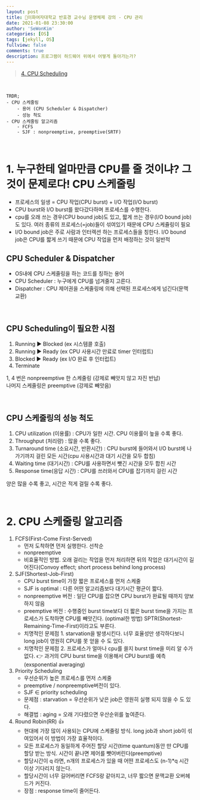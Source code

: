 ```yaml
---
layout: post
title: 🗽이화여자대학교 반효경 교수님 운영체제 강의 - CPU 관리
date: 2021-01-08 23:30:00
author: 'SeWonKim'
categories: [OS]
tags: [jekyll, OS]
fullview: false
comments: true
description: 프로그램이 하드웨어 위에서 어떻게 돌아가는가?
---
```


> [4. CPU Scheduling](https://core.ewha.ac.kr/publicview/C0101020170327151556728127)

&nbsp;

```
TRDR;
- CPU 스케줄링
    - 용어 (CPU Scheduler & Dispatcher)
    - 성능 척도
- CPU 스케줄링 알고리즘
    - FCFS
    - SJF : nonpreemptive, preemptive(SRTF)
```

&nbsp;

# 1. 누구한테 얼마만큼 CPU를 줄 것이냐? 그것이 문제로다! CPU 스케줄링

- 프로세스의 일생 = CPU 작업(CPU burst) + I/O 작업(I/O burst)
- CPU burst와 I/O burst를 왔다갔다하며 프로세스를 수행한다.
- cpu를 오래 쓰는 경우(CPU bound job)도 있고, 짧게 쓰는 경우(I/O bound job)도 있다. 여러 종류의 프로세스(=job)들이 섞여있기 때문에 CPU 스케쥴링이 필요
- I/O bound job은 주로 사람과 인터렉션 하는 프로세스들을 칭한다. I/O bound job은 CPU를 짧게 쓰기 때문에 CPU 작업을 먼저 배정하는 것이 일반적

## CPU Scheduler & Dispatcher

- OS내에 CPU 스케줄링을 하는 코드를 칭하는 용어
- CPU Scheduler : 누구에게 CPU를 넘겨줄지 고른다.
- Dispatcher : CPU 제어권을 스케줄링에 의해 선택된 프로세스에게 넘긴다(문맥 교환)

&nbsp;

## CPU Scheduling이 필요한 시점

1. Running ▶️ Blocked (ex 시스템콜 호출)
2. Running ▶️ Ready (ex CPU 사용시간 만료로 timer 인터럽트)
3. Blocked ▶️ Ready (ex I/O 완료 후 인터럽트)
4. Terminate

1, 4 번은 nonpreemptive 한 스케줄링 (강제로 빼앗지 않고 자진 반납)      
나머지 스케줄링은 preemptive (강제로 빼앗음)

&nbsp;

## CPU 스케줄링의 성능 척도

1. CPU utilization (이용률) : CPU가 일한 시간. CPU 이용률이 높을 수록 좋다.
2. Throughput (처리량) : 많을 수록 좋다.
3. Turnaround time (소요시간, 반환시간) : CPU burst에 들어와서 I/O burst에 나가기까지 걸린 모든 시간(cpu 사용시간과 대기 시간을 모두 합침)
4. Waiting time (대기시간) : CPU를 사용하면서 뺏긴 시간을 모두 합친 시간
5. Response time(응답 시간) : CPU를 쓰러와서 CPU를 잡기까지 걸린 시간  

양은 많을 수록 좋고, 시간은 적게 걸릴 수록 좋다.


&nbsp;

# 2. CPU 스케줄링 알고리즘

1. FCFS(First-Come First-Served)
    - 먼저 도착하면 먼저 실행한다. 선착순
    - nonpreemptive
    - 비효율적인 방법. 오래 걸리는 작업을 먼저 처리하면 뒤의 작업은 대기시간이 길어진다(Convoy effect; short process behind long process)
2. SJF(Shortest-Job-First)
    - CPU burst time이 가장 짧은 프로세스를 먼저 스케줄
    - SJF is optimal : 다른 어떤 알고리즘보다 대기시간 평균이 짧다.
    - nonpreemptive 버전 : 일단 CPU를 잡으면 CPU burst가 완료될 때까지 양보하지 않음
    - preemptive 버전 : 수행중인 burst time보다 더 짧은 burst time을 가지는 프로세스가 도착하면 CPU를 빼앗긴다. (optimal한 방법) SPTR(Shortest-Remaining-Time-First)이라고도 부른다.
    - 치명적인 문제점 1. starvation을 발생시킨다. 너무 효율성만 생각하다보니 long job이 영원히 CPU를 못 얻을 수 도 있다.
    - 치명적인 문제점 2. 프로세스가 얼마나 cpu를 쓸지 burst time을 미리 알 수가 없다. 👉 과거의 CPU burst time을 이용해서 CPU burst를 예측(exsponential averaging)
3. Priority Scheduling
    - 우선순위가 높은 프로세스를 먼저 스케줄
    - preemptive / nonpreemptive버전이 있다.
    - SJF ∈ priority scheduling
    - 문제점 : starvation = 우선순위가 낮은 job은 영원히 실행 되지 않을 수 도 있다.
    - 해결법 : aging = 오래 기다렸으면 우산순위를 높여준다.
4. Round Robin(RR) 👍
    - 현대에 가장 많이 사용되는 CPU에 스케줄링 방식. long job과 short job이 섞여있어서 이 방법이 가장 효율적이다.
    - 모든 프로세스가 동일하게 주어진 할당 시간(time quantum)동안 만 CPU를 할당 받는 방식. 시간이 끝나면 제어를 뺏어버린다(preemptive)
    - 할당시간이 q 라면, n개의 프로세스가 있을 때 어떤 프로세스도 (n-1)*q 시간 이상 기다리지 않는다.
    - 할당시간이 너무 길어버리면 FCFS랑 같아지고, 너무 짧으면 문맥교환 오버헤드가 커진다. 
    - 장점 : response time이 줄어든다.


&nbsp;
&nbsp;
&nbsp;

